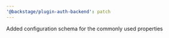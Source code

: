 ```yaml
---
'@backstage/plugin-auth-backend': patch
---
```


Added configuration schema for the commonly used properties
